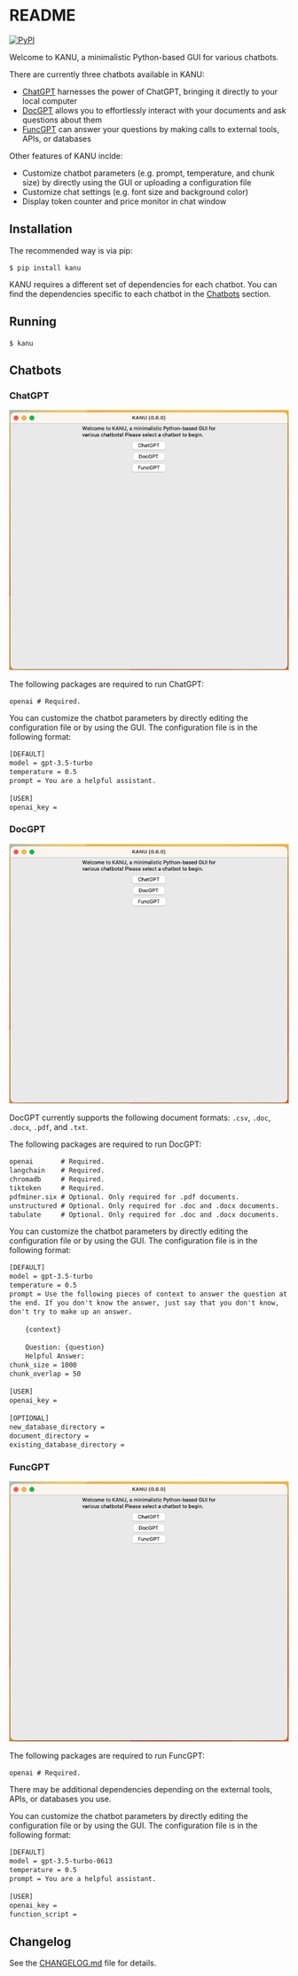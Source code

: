 # README

[![PyPI](https://badge.fury.io/py/kanu.svg)](https://badge.fury.io/py/kanu)

Welcome to KANU, a minimalistic Python-based GUI for various chatbots.

There are currently three chatbots available in KANU:

- [ChatGPT](#chatgpt) harnesses the power of ChatGPT, bringing it directly to your local computer
- [DocGPT](#docgpt) allows you to effortlessly interact with your documents and ask questions about them
- [FuncGPT](#funcgpt) can answer your questions by making calls to external tools, APIs, or databases

Other features of KANU inclde:

- Customize chatbot parameters (e.g. prompt, temperature, and chunk size) by directly using the GUI or uploading a configuration file
- Customize chat settings (e.g. font size and background color)
- Display token counter and price monitor in chat window

## Installation

The recommended way is via pip:

```
$ pip install kanu
```

KANU requires a different set of dependencies for each chatbot. You can find the dependencies specific to each chatbot in the [Chatbots](#chatbots) section.

## Running

```
$ kanu
```

<a id="chatbots"></a>
## Chatbots

<a id="chatgpt"></a>
### ChatGPT

![Alt Text](https://raw.githubusercontent.com/sbslee/kanu/main/images/chatgpt.gif)

The following packages are required to run ChatGPT:

```
openai # Required.
```

You can customize the chatbot parameters by directly editing the configuration file or by using the GUI. The configuration file is in the following format:

```
[DEFAULT]
model = gpt-3.5-turbo
temperature = 0.5
prompt = You are a helpful assistant.

[USER]
openai_key = 
```

<a id="docgpt"></a>
### DocGPT

![Alt Text](https://raw.githubusercontent.com/sbslee/kanu/main/images/docgpt.gif)

DocGPT currently supports the following document formats: `.csv`, `.doc`, `.docx`, `.pdf`, and `.txt`.

The following packages are required to run DocGPT:

```
openai       # Required.
langchain    # Required.
chromadb     # Required.
tiktoken     # Required.
pdfminer.six # Optional. Only required for .pdf documents.
unstructured # Optional. Only required for .doc and .docx documents.
tabulate     # Optional. Only required for .doc and .docx documents.
```

You can customize the chatbot parameters by directly editing the configuration file or by using the GUI. The configuration file is in the following format:

```
[DEFAULT]
model = gpt-3.5-turbo
temperature = 0.5
prompt = Use the following pieces of context to answer the question at the end. If you don't know the answer, just say that you don't know, don't try to make up an answer.
	
	{context}
	
	Question: {question}
	Helpful Answer:
chunk_size = 1000
chunk_overlap = 50

[USER]
openai_key = 

[OPTIONAL]
new_database_directory = 
document_directory = 
existing_database_directory = 
```

<a id="funcgpt"></a>
### FuncGPT

![Alt Text](https://raw.githubusercontent.com/sbslee/kanu/main/images/funcgpt.gif)

The following packages are required to run FuncGPT:

```
openai # Required.
```

There may be additional dependencies depending on the external tools, APIs, or databases you use.

You can customize the chatbot parameters by directly editing the configuration file or by using the GUI. The configuration file is in the following format:

```
[DEFAULT]
model = gpt-3.5-turbo-0613
temperature = 0.5
prompt = You are a helpful assistant.

[USER]
openai_key = 
function_script = 
```

## Changelog

See the [CHANGELOG.md](https://github.com/sbslee/kanu/blob/main/CHANGELOG.md) file for details.